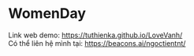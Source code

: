 # WomenDay
Link web demo: https://tuthienka.github.io/LoveVanh/ \
Có thể liên hệ mình tại: https://beacons.ai/ngoctientnt/
